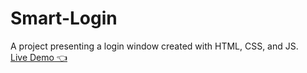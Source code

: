 # Smart-Login
A project presenting a login window created with HTML, CSS, and JS.
</br>
<a href="https://mostafakhaledd.github.io/Smart-Login/">Live Demo 👈</a>
